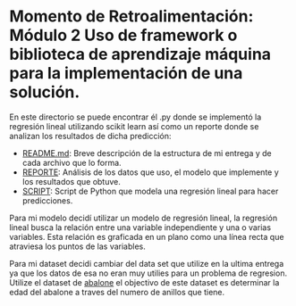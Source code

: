 # Momento de Retroalimentación: Módulo 2 Uso de framework o biblioteca de aprendizaje máquina para la implementación de una solución. 


En este directorio se puede encontrar él .py donde se implementó la regresión lineal utilizando scikit learn así como un reporte donde se analizan los resultados de dicha predicción:
* <a href="https://github.com/Julian7312/A00832272_PortafolioImplementacion/blob/main/Momento%20de%20Retroalimentaci%C3%B3n%3A%20M%C3%B3dulo%202%20Uso%20de%20framework%20o%20biblioteca%20de%20aprendizaje%20m%C3%A1quina%20para%20la%20implementaci%C3%B3n%20de%20una%20soluci%C3%B3n./README.md">README.md</a>: Breve descripción de la estructura de mi entrega y de cada archivo que lo forma.
* <a href="https://github.com/Julian7312/A00832272_PortafolioImplementacion/blob/main/Momento%20de%20Retroalimentaci%C3%B3n%3A%20M%C3%B3dulo%202%20Uso%20de%20framework%20o%20biblioteca%20de%20aprendizaje%20m%C3%A1quina%20para%20la%20implementaci%C3%B3n%20de%20una%20soluci%C3%B3n./ReporteRegresionLineal.pdf">REPORTE</a>: Análisis de los datos que uso, el modelo que implemente y los resultados que obtuve.
* <a href="https://github.com/Julian7312/A00832272_PortafolioImplementacion/blob/main/Momento%20de%20Retroalimentaci%C3%B3n%3A%20M%C3%B3dulo%202%20Uso%20de%20framework%20o%20biblioteca%20de%20aprendizaje%20m%C3%A1quina%20para%20la%20implementaci%C3%B3n%20de%20una%20soluci%C3%B3n./library.py">SCRIPT</a>: Script de Python que modela una regresión lineal para hacer predicciones.

Para mi modelo decidí utilizar un modelo de regresión lineal, la regresión lineal busca la relación entre una variable independiente y una o varias variables. Esta relación es graficada en un plano como una línea recta que atraviesa los puntos de las variables. 

Para mi dataset decidi cambiar del data set que utilize en la ultima entrega ya que los datos de esa no eran muy utilies para un problema de regresion. Utilize el dataset de <a href="https://archive.ics.uci.edu/dataset/1/abalone">abalone</a> el objectivo de este dataset es determinar la edad del abalone a traves del numero de anillos que tiene.


